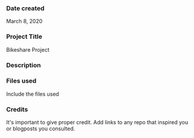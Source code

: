 ### Date created
March 8, 2020

### Project Title
Bikeshare Project

### Description


### Files used
Include the files used

### Credits
It's important to give proper credit. Add links to any repo that inspired you or blogposts you consulted.
